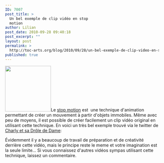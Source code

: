 ```yaml
---
ID: 7007
post_title: >
  Un bel exemple de clip vidéo en stop
  motion
author: Lilian
post_date: 2010-09-28 09:40:18
post_excerpt: ""
layout: post
permalink: >
  http://toc-arts.org/blog/2010/09/28/un-bel-exemple-de-clip-video-en-stop-motion/
published: true
---
```

[<img class="size-thumbnail wp-image-9070 alignleft" title="video-clip-stop-motion" src="http://toc-arts.org/blog/wp-content/uploads/2010/09/video-clip-stop-motion-150x150.jpg" alt="" width="150" height="150" />][1]Le [stop motion][2] est  une technique d'animation permettant de créer un mouvement à partir d'objets immobiles. Même avec peu de moyens, il est possible de créer facilement un clip vidéo original en utilisant cette technique. En voici un très bel exemple trouvé via le twitter de [Charly et sa Drôle de Dame][3]: <p style="text-align: center;">
</p> Évidemment il y a beaucoup de travail de préparation et de créativité derrière cette vidéo, mais le principe reste le meme et votre imagination est la seule limite... Si vous connaissez d'autres vidéos sympas utilisant cette technique, laissez un commentaire.

 [1]: http://toc-arts.org/blog/wp-content/uploads/2010/09/video-clip-stop-motion.jpg
 [2]: http://fr.wikipedia.org/wiki/Animation_en_volume
 [3]: http://twitter.com/Charly_SDDD